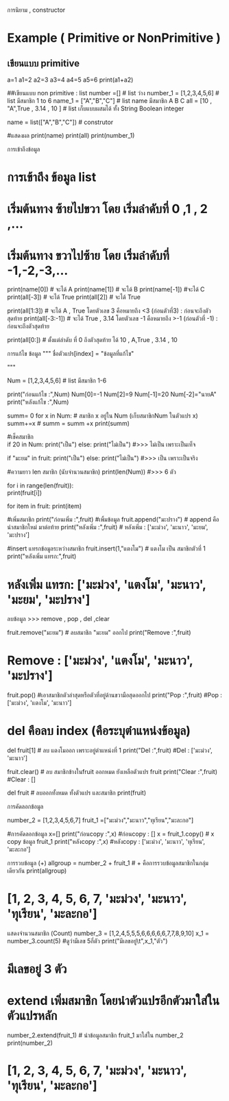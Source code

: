 การนิยาม , constructor
# Example ( Primitive or NonPrimitive )
## เขียนแบบ primitive 
a=1
a1=2
a2=3
a3=4
a4=5
a5=6
print(a1+a2)

##เขียนแบบ non primitive : list
number =[] # list ว่าง
number_1 = [1,2,3,4,5,6] # list มีสมาชิก 1 to 6
name_1 = ["A","B","C"] # list name มีสมาชิก A B C
all = [10 , "A",True , 3.14 , 10 ] # list เก็บแบบผสมได้ ทั้ง String Boolean integer

name = list(["A","B","C"]) # construtor

#แสดงผล
print(name)
print(all)
print(number_1)

การเข้าถึงข้อมูล
# การเข้าถึง ข้อมูล list    
# เริ่มต้นทาง ซ้ายไปขวา โดย เริ่มลำดับที่  0 ,1  , 2 ,...
# เริ่มต้นทาง ขวาไปซ้าย โดย เริ่มลำดับที่ -1,-2,-3,...

print(name[0]) # จะได้ A
print(name[1]) # จะได้ B
print(name[-1]) #จะได้ C
print(all[-3]) # จะได้ True
print(all[2]) # จะได้ True

print(all[1:3]) # จะได้ A , True  โดยตัวเลข 3 คือหมายถึง <3 (ก่อนตัวที่3) : ก่อนจะถึงตัวสุดท้าย
print(all[-3:-1]) # จะได้ True , 3.14  โดยตัวเลข -1 คือหมายถึง >-1 (ก่อนตัวที่ -1) : ก่อนจะถึงตัวสุดท้าย 

print(all[0:]) # ตั้งแต่ลำดับ ที่ 0 ถึงตัวสุดท้าย ได้ 10 , A,True , 3.14 , 10

การแก้ไข ข้อมูล
"""
 ชื่อตัวแปร[index] = "ข้อมูลที่แก้ไข"

"""

Num = [1,2,3,4,5,6] # list มีสมาชิก 1-6

print("ก่อนแก้ไข :",Num)
Num[0]=-1
Num[2]=9
Num[-1]=20
Num[-2]="นายA"
print("หลังแก้ไข :",Num)

summ= 0
for x in Num:   # สมาชิก x อยู่ใน Num (เก็บสมาขิกNum ในตัวแปร x)
    summ+=x    # summ = summ +x
print(summ)


#เช็คสมาชิก  
if 20 in Num:
    print("เป็น")
else:
    print("ไม่เป็น")
#>>> ไม่เป็น เพราะเป็นเท็จ

if "มะยม" in fruit:
    print("เป็น")
else:
    print("ไม่เป็น")
#>>> เป็น เพราะเป็นจริง


#ความยาว len สมาชิก (นับจำนวนสมาขิก)
print(len(Num))
#>>> 6 ตัว


for i in range(len(fruit)):  
    print(fruit[i])

for item in fruit:
    print(item)

#เพิ่มสมาชิก
print("ก่อนเพิ่ม :",fruit)
#เพิ้มข้อมูล
fruit.append("มะปราง") # append คือนำสมาชิกใหม่ มาต่อท้าย
print("หลังเพิ่ม :",fruit) # หลังเพิ่ม : ['มะม่วง', 'มะนาว', 'มะยม', 'มะปราง']

#insert แทรกข้อมูลระหว่างสมาชิก
fruit.insert(1,"แตงโม") # แตงโม เป็น สมาขิกตัวที่ 1
print("หลังเพิ่ม แทรก:",fruit)
# หลังเพิ่ม แทรก: ['มะม่วง', 'แตงโม', 'มะนาว', 'มะยม', 'มะปราง']


ลบข้อมูล >>> remove , pop , del ,clear

fruit.remove("มะยม") # ลบสมาชิก "มะยม" ออกไป
print("Remove :",fruit)
# Remove : ['มะม่วง', 'แตงโม', 'มะนาว', 'มะปราง']


fruit.pop() #เอาสมาชิกตัวล่าสุดหรือตัวที่อยู่ด้านขวามือสุดออกไป
print("Pop :",fruit)
#Pop : ['มะม่วง', 'แตงโม', 'มะนาว']

# del คือลบ index (คือระบุตำแหน่งข้อมูล)
del fruit[1] # ลบ แตงโมออก เพราะอยู่ตำแหน่งที่ 1
print("Del :",fruit)
#Del : ['มะม่วง', 'มะนาว']

fruit.clear() # ลบ สมาชิกข้างในfruit ออกหมด  ยังเหลือตัวแปร fruit
print("Clear :",fruit) 
#Clear : []

del fruit # ลบออกทั้งหมด ทั้งตัวแปร และสมาชิก 
print(fruit)


การคัดลอกข้อมูล

number_2 = [1,2,3,4,5,6,7]
fruit_1 =["มะม่วง","มะนาว","ทุเรียน","มะละกอ"]

#การคัดลอกข้อมูล
x=[]
print("ก่อนcopy :",x)
#ก่อนcopy : []
x = fruit_1.copy() # x copy ข้อมูล  fruit_1
print("หลังcopy :",x)
#หลังcopy : ['มะม่วง', 'มะนาว', 'ทุเรียน', 'มะละกอ']


การรวบข้อมูล (+)
allgroup = number_2 + fruit_1   # + คือการรวบข้อมูลสมาชิกในกลุ่มเดียวกัน
print(allgroup)
# [1, 2, 3, 4, 5, 6, 7, 'มะม่วง', 'มะนาว', 'ทุเรียน', 'มะละกอ']


แสดงจำนวนสมาชิก (Count)
number_3 = [1,2,4,5,5,5,6,6,6,6,6,7,7,8,9,10]
x_1 = number_3.count(5) #ดูว่ามีเลข 5กี่ตัว
print("มีเลขอยู่\t",x_1,"ตัว")
# มีเลขอยู่        3 ตัว

# extend เพิ่มสมาชิก โดยนำตัวแปรอีกตัวมาใส่ในตัวแปรหลัก
number_2.extend(fruit_1) # นำข้อมูลสมาชิก fruit_1 มาใส่ใน number_2
print(number_2)
# [1, 2, 3, 4, 5, 6, 7, 'มะม่วง', 'มะนาว', 'ทุเรียน', 'มะละกอ']




